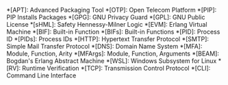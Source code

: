 *[APT]: Advanced Packaging Tool
*[OTP]: Open Telecom Platform
*[PIP]: PIP Installs Packages
*[GPG]: GNU Privacy Guard
*[GPL]: GNU Public License
*[sHML]: Safety Hennessy-Milner Logic
*[EVM]: Erlang Virtual Machine
*[BIF]: Built-in Function
*[BIFs]: Built-in Functions
*[PID]: Process ID
*[PIDs]: Process IDs
*[HTTP]: Hypertext Transfer Protocol
*[SMTP]: Simple Mail Transfer Protocol
*[DNS]: Domain Name System
*[MFA]: Module, Function, Arity
*[MFArgs]: Module, Function, Arguments
*[BEAM]: Bogdan's Erlang Abstract Machine
*[WSL]: Windows Subsystem for Linux
*[RV]: Runtime Verification
*[TCP]: Transmission Control Protocol
*[CLI]: Command Line Interface